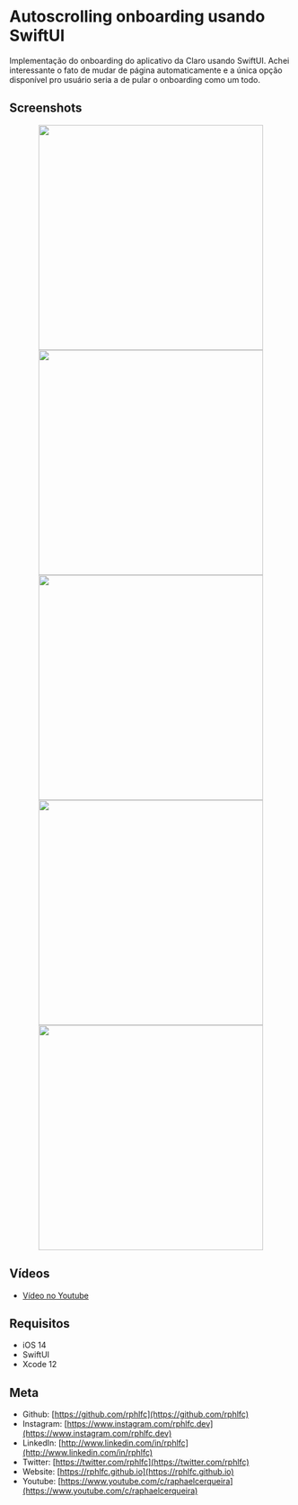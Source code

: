 # Autoscrolling onboarding usando SwiftUI
Implementação do onboarding do aplicativo da Claro usando SwiftUI. Achei interessante o fato de mudar de página automaticamente e a única opção disponível pro usuário seria a de pular o onboarding como um todo. 

## Screenshots
<p align="center">
    <img src="https://user-images.githubusercontent.com/16376748/123336217-f10e1f80-d51b-11eb-95fc-4ad03aceb8b9.png" width="400">
    <img src="https://user-images.githubusercontent.com/16376748/123336206-ed7a9880-d51b-11eb-8d3a-dd8fdc5db394.png" width="400">
    <img src="https://user-images.githubusercontent.com/16376748/123336199-e9e71180-d51b-11eb-8e52-43aec4ee6835.png" width="400">
    <img src="https://user-images.githubusercontent.com/16376748/123336184-e5baf400-d51b-11eb-9016-19d8797c73eb.png" width="400">
    <img src="https://user-images.githubusercontent.com/16376748/123336173-e05da980-d51b-11eb-8cce-7923ab193093.png" width="400">    
</p>

## Vídeos
- [Vídeo no Youtube](https://youtu.be/CeYO_odLkE4)

## Requisitos
- iOS 14
- SwiftUI
- Xcode 12

## Meta
- Github: [https://github.com/rphlfc](https://github.com/rphlfc)
- Instagram: [https://www.instagram.com/rphlfc.dev](https://www.instagram.com/rphlfc.dev)
- LinkedIn: [http://www.linkedin.com/in/rphlfc](http://www.linkedin.com/in/rphlfc)
- Twitter: [https://twitter.com/rphlfc](https://twitter.com/rphlfc)
- Website: [https://rphlfc.github.io](https://rphlfc.github.io)
- Youtube: [https://www.youtube.com/c/raphaelcerqueira](https://www.youtube.com/c/raphaelcerqueira)


